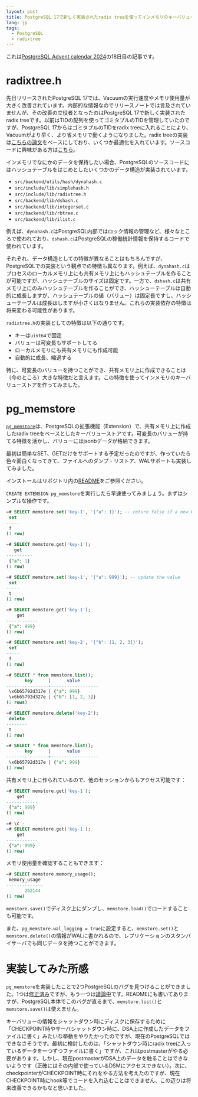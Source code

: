 ```yaml
---
layout: post
title: PostgreSQL 17で新しく実装されたradix treeを使ってインメモリのキーバリューストア作ってみた
lang: jp
tags:
  - PostgreSQL
  - radixtree
---
```


これは[PostgreSQL Advent calendar 2024](https://qiita.com/advent-calendar/2024/postgresql)の18日目の記事です。

# radixtree.h

先日リリースされたPostgreSQL 17では、Vacuumの実行速度やメモリ使用量が大きく改善されています。内部的な情報なのでリリースノートでは言及されていませんが、その改善の立役者となったのはPostgreSQL 17で新しく実装されたradix treeです。以前はTIDの配列を使ってゴミタプルのTIDを管理していたのですが、PostgreSQL 17からはゴミタプルのTIDをradix treeに入れることにより、Vacuumがより早く、より省メモリで動くようになりました。radix treeの実装は[こちらの論文](https://db.in.tum.de/~leis/papers/ART.pdf)をベースにしており、いくつか最適化を入れています。ソースコードに興味がある方は[こちら](https://github.com/postgres/postgres/blob/master/src/include/lib/radixtree.h)。

インメモリでなにかのデータを保持したい場合、PostgreSQLのソースコードにはハッシュテーブルをはじめとしたいくつかのデータ構造が実装されています。

- `src/backend/utils/hash/dynahash.c`
- `src/include/lib/simplehash.h`
- `src/include/lib/radixtree.h`
- `src/backend/lib/dshash.c`
- `src/backend/lib/integerset.c`
- `src/backend/lib/rbtree.c`
- `src/backend/lib/ilist.c`

例えば、`dynahash.c`はPostgreSQL内部ではロック情報の管理など、様々なところで使われており、`dshash.c`はPostgreSQLの稼働統計情報を保持するコードで使われています。

それぞれ、データ構造としての特徴が異なることはもちろんですが、PostgreSQLでの実装という観点での特徴も異なります。例えば、`dynahash.c`はプロセスのローカルメモリ上にも共有メモリ上にもハッシュテーブルを作ることが可能ですが、ハッシュテーブルのサイズは固定です。一方で、`dshash.c`は共有メモリ上にのみハッシュテーブルを作ることができ、ハッシューテーブルは自動的に成長しますが、ハッシュテーブルの値（バリュー）は固定長ですし、ハッシューテーブルは成長はしますが小さくはなりません。これらの実装依存の特徴は将来変わる可能性があります。

`radixtree.h`の実装としての特徴は以下の通りです。

- キーは`uint64`で固定
- バリューは可変長もサポートしてる
- ローカルメモリにも共有メモリにも作成可能
- 自動的に成長、縮退する

特に、可変長のバリューを持つことができ、共有メモリ上に作成できることは（今のところ）大きな特徴だと言えます。この特徴を使ってインメモリのキーバリューストアを作ってみました。

# pg_memstore

[`pg_memstore`](https://github.com/MasahikoSawada/pg_memstore)は、PostgreSQLの拡張機能（Extension）で、共有メモリ上に作成したradix treeをベースとしたキーバリューストアです。可変長のバリューが持てる特徴を活かし、バリューにはjsonbデータが格納できます。

最初は簡単なSET、GETだけをサポートする予定だったのですが、作っていたら色々面白くなってきて、ファイルへのダンプ・リストア、WALサポートも実装してみました。

インストールはリポジトリ内の[README](https://github.com/MasahikoSawada/pg_memstore)をご参照ください。

`CREATE EXTENSION pg_memstore`を実行したら早速使ってみましょう。まずはシンプルな操作です。

```sql
=# SELECT memstore.set('key-1', '{"a": 1}'); -- return false if a new key
 set
-----
 f
(1 row)

=# SELECT memstore.get('key-1');
   get
----------
 {"a": 1}
(1 row)

=# SELECT memstore.set('key-1', '{"a": 999}'); -- update the value
 set
-----
 t
(1 row)

=# SELECT memstore.get('key-1');
    get
------------
 {"a": 999}
(1 row)

=# SELECT memstore.set('key-2', '{"b": [1, 2, 3]}');
 set
-----
 f
(1 row)

=# SELECT * from memstore.list();
       key      |      value
----------------+------------------
 \x6b65792d317e | {"a": 999}
 \x6b65792d327e | {"b": [1, 2, 3]}
(2 rows)

=# SELECT memstore.delete('key-2');
 delete
--------
 t
(1 row)

=# SELECT * from memstore.list();
       key      |      value
----------------+------------------
 \x6b65792d317e | {"a": 999}
(1 row)
```

共有メモリ上に作られているので、他のセッションからもアクセス可能です：

```sql
=# SELECT memstore.get('key-1');
    get
------------
 {"a": 999}
(1 row)

=# \c -
=# SELECT memstore.get('key-1');
    get
------------
 {"a": 999}
(1 row)
```

メモリ使用量を確認することもできます：

```sql
=# SELECT memstore.memory_usage();
 memory_usage
--------------
       262144
(1 row)
```

`memstore.save()`でディスク上にダンプし、`memstore.load()`でロードすることも可能です。

また、`pg_memstore.wal_logging = true`に設定すると、`memstore.set()`と`memstore.delete()`の情報がWALに書かれるので、レプリケーションのスタンバイサーバでも同じデータを持つことができます。

# 実装してみた所感

`pg_memstore`を実装したことで2つPostgreSQLのバグを見つけることができました。1つは[修正済み](https://git.postgresql.org/gitweb/?p=postgresql.git;a=commit;h=724890ffb75c703afc1e0287f5a66b94c2998799)ですが、もう一つは[議論中](https://www.postgresql.org/message-id/CAD21AoBB2U47V%3DF%2BwQRB1bERov_of5%3DBOZGaybjaV8FLQyqG3Q%40mail.gmail.com)です。READMEにも書いてありますが、PostgreSQL本体でこのバグが直るまで、`memstore.list()`と`memstore.save()`は使えません。

キーバリューの情報をシャットダウン時にディスクに保存するために「CHECKPOINT時やサーバシャットダウン時に、DSA上に作成したデータをファイルに書く」みたいな挙動をやりたかったのですが、現在のPostgreSQLではできなさそうです。最初に検討したのは、「シャットダウン時にradix treeに入っているデータを一つずつファイルに書く」ですが、これはpostmasterがやる必要があります。しかし、現在postmasterがDSA上のデータを触ることはできないようです（正確にはその内部で使っているDSMにアクセスできない）。次に、checkpointerがCHECKPOINT時にそれをやる方法を考えたのですが、現在CHECKPOINT時にhook等でコードを入れ込むことはできません、この辺りは将来改善できるかもなと思いました。





